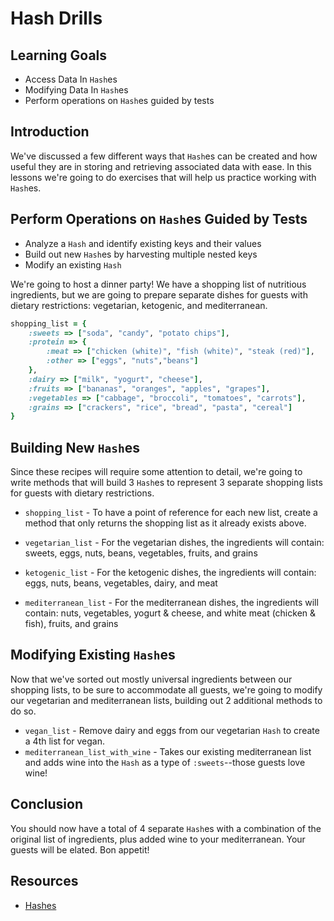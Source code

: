 # Hash Drills

## Learning Goals

- Access Data In `Hash`es
- Modifying Data In `Hash`es
- Perform operations on `Hash`es guided by tests

## Introduction

We've discussed a few different ways that `Hash`es can be created and how useful
they are in storing and retrieving associated data with ease. In this lessons
we're going to do exercises that will help us practice working with `Hash`es.

## Perform Operations on `Hash`es Guided by Tests

- Analyze a `Hash` and identify existing keys and their values
- Build out new `Hash`es by harvesting multiple nested keys
- Modify an existing `Hash`

We're going to host a dinner party! We have a shopping list of nutritious
ingredients, but we are going to prepare separate dishes for guests with dietary
restrictions: vegetarian, ketogenic, and mediterranean.

```ruby
shopping_list = {
    :sweets => ["soda", "candy", "potato chips"],
    :protein => {
        :meat => ["chicken (white)", "fish (white)", "steak (red)"],
        :other => ["eggs", "nuts","beans"]
    },
    :dairy => ["milk", "yogurt", "cheese"],
    :fruits => ["bananas", "oranges", "apples", "grapes"],
    :vegetables => ["cabbage", "broccoli", "tomatoes", "carrots"],
    :grains => ["crackers", "rice", "bread", "pasta", "cereal"]
}
```

## Building New `Hash`es

Since these recipes will require some attention to detail, we're going to write
methods that will build 3 `Hash`es to represent 3 separate shopping lists for
guests with dietary restrictions.

- `shopping_list` - To have a point of reference for each new list, create a
  method that only returns the shopping list as it already exists above.

- `vegetarian_list` - For the vegetarian dishes, the ingredients will contain:
  sweets, eggs, nuts, beans, vegetables, fruits, and grains

* `ketogenic_list` - For the ketogenic dishes, the ingredients will contain:
  eggs, nuts, beans, vegetables, dairy, and meat

* `mediterranean_list` - For the mediterranean dishes, the ingredients will
  contain: nuts, vegetables, yogurt & cheese, and white meat (chicken & fish),
  fruits, and grains

## Modifying Existing `Hash`es

Now that we've sorted out mostly universal ingredients between our shopping
lists, to be sure to accommodate all guests, we're going to modify our
vegetarian and mediterranean lists, building out 2 additional methods to do so.

- `vegan_list` - Remove dairy and eggs from our vegetarian `Hash` to create a 4th
  list for vegan.
- `mediterranean_list_with_wine` - Takes our existing mediterranean list and
  adds wine into the `Hash` as a type of `:sweets`--those guests love wine!

## Conclusion

You should now have a total of 4 separate `Hash`es with a combination of the
original list of ingredients, plus added wine to your mediterranean. Your guests
will be elated. Bon appetit!

## Resources

- [Hashes]

[hashes]: https://ruby-doc.org/core-2.5.1/Hash.html
